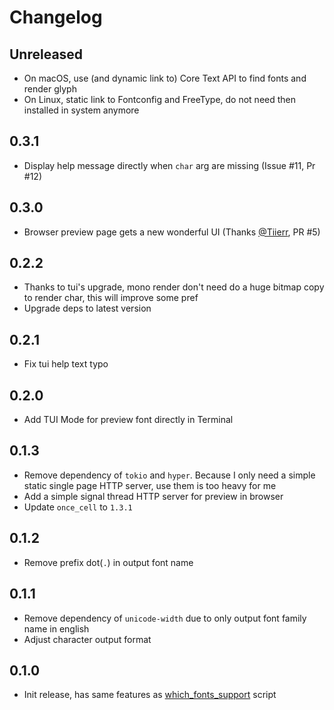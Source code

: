 # Changelog

## Unreleased

- On macOS, use (and dynamic link to) Core Text API to find fonts and render glyph
- On Linux, static link to Fontconfig and FreeType, do not need then installed in system anymore

## 0.3.1

- Display help message directly when `char` arg are missing (Issue #11, Pr #12)

## 0.3.0

- Browser preview page gets a new wonderful UI (Thanks [@Tiierr](https://github.com/Tiierr), PR #5)

## 0.2.2

- Thanks to tui's upgrade, mono render don't need do a huge bitmap copy to render char, this will improve some pref
- Upgrade deps to latest version

## 0.2.1

- Fix tui help text typo

## 0.2.0

- Add TUI Mode for preview font directly in Terminal

## 0.1.3

- Remove dependency of `tokio` and `hyper`. Because I only need a simple static single page HTTP server, use them is too heavy for me
- Add a simple signal thread HTTP server for preview in browser
- Update `once_cell` to `1.3.1`

## 0.1.2

- Remove prefix dot(`.`) in output font name

## 0.1.1

- Remove dependency of `unicode-width` due to only output font family name in english
- Adjust character output format

## 0.1.0

- Init release, has same features as [which_fonts_support][which_fonts_support-github] script

[which_fonts_support-github]: https://github.com/7sDream/which_fonts_support

